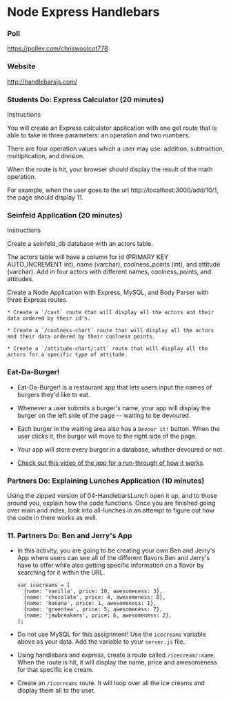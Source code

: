 # Node Express Handlebars

### Poll
https://pollev.com/chriswoolcot778

### Website
http://handlebarsjs.com/

###  Students Do: Express Calculator (20 minutes)

Instructions

You will create an Express calculator application with one get route that is able to take in three parameters: an operation and two numbers.

There are four operation values which a user may use: addition, subtraction, multiplication, and division.

When the route is hit, your browser should display the result of the math operation.

For example, when the user goes to the url http://localhost:3000/add/10/1, the page should display 11.

### Seinfeld Application (20 minutes)

Instructions

Create a seinfeld_db database with an actors table.

The actors table will have a column for id (PRIMARY KEY AUTO_INCREMENT int), name (varchar), coolness_points (int), and attitude (varchar).
Add in four actors with different names, coolness_points, and attitudes.

Create a Node Application with Express, MySQL, and Body Parser with three Express routes.

    * Create a `/cast` route that will display all the actors and their data ordered by their id's.

    * Create a `/coolness-chart` route that will display all the actors and their data ordered by their coolness points.

    * Create a `/attitude-chart/:att` route that will display all the actors for a specific type of attitude.

### Eat-Da-Burger!

* Eat-Da-Burger! is a restaurant app that lets users input the names of burgers they'd like to eat.

* Whenever a user submits a burger's name, your app will display the burger on the left side of the page -- waiting to be devoured.

* Each burger in the waiting area also has a `Devour it!` button. When the user clicks it, the burger will move to the right side of the page.

* Your app will store every burger in a database, whether devoured or not.

* [Check out this video of the app for a run-through of how it works](burger_demo.mp4).

### Partners Do: Explaining Lunches Application (10 minutes)

Using the zipped version of 04-HandlebarsLunch  open it up, and to those  around you, explain how the code functions. Once you are finished going over main and index, look into all-lunches in an attempt to figure out how the code in there works as well.

### 11. Partners Do: Ben and Jerry's App

  * In this activity, you are going to be creating your own Ben and Jerry's App where users can see all of the different flavors Ben and Jerry's have to offer while also getting specific information on a flavor by searching for it within the URL.
    
    
    ```
    var icecreams = [
      {name: 'vanilla', price: 10, awesomeness: 3},
      {name: 'chocolate', price: 4, awesomeness: 8},
      {name: 'banana', price: 1, awesomeness: 1},
      {name: 'greentea', price: 5, awesomeness: 7},
      {name: 'jawbreakers', price: 6, awesomeness: 2},
    ];
    ```
    
    
  * Do not use MySQL for this assignment! Use the `icecreams` variable above as your data. Add the variable to your `server.js` file.

  * Using handlebars and express, create a route called `/icecream/:name`. When the route is hit, it will display the name, price and awesomeness for that specific ice cream.

  * Create an `/icecreams` route. It will loop over all the ice creams and display them all to the user.






